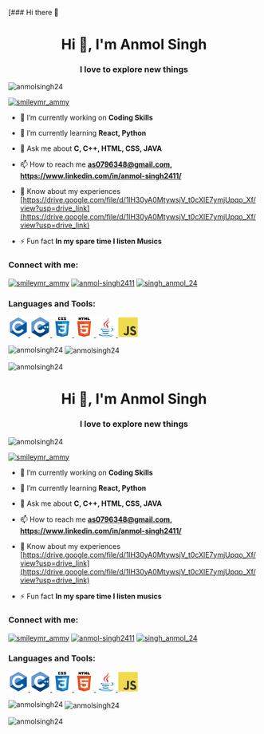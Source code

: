 [### Hi there 👋

<!--
**AnmolSingh24/AnmolSingh24** is a ✨ _special_ ✨ repository because its `README.md` (this file) appears on your GitHub profile.

Here are some ideas to get you started:

- 🔭 I’m currently working on ...
- 🌱 I’m currently learning ...
- 👯 I’m looking to collaborate on ...
- 🤔 I’m looking for help with ...
- 💬 Ask me about ...
- 📫 How to reach me: ...
- 😄 Pronouns: ...
- ⚡ Fun fact: ...
-->
<h1 align="center">Hi 👋, I'm Anmol Singh</h1>
<h3 align="center">I love to explore new things</h3>
<img align="right" alt "Coding" width="400"  src="https://images.squarespace-cdn.com/content/v1/5769fc401b631bab1addb2ab/1541580611624-TE64QGKRJG8SWAIUS7NS/coding-freak.gif">

<p align="left"> <img src="https://komarev.com/ghpvc/?username=anmolsingh24&label=Profile%20views&color=0e75b6&style=flat" alt="anmolsingh24" /> </p>

<p align="left"> <a href="https://twitter.com/smileymr_ammy" target="blank"><img src="https://img.shields.io/twitter/follow/smileymr_ammy?logo=twitter&style=for-the-badge" alt="smileymr_ammy" /></a> </p>

- 🔭 I’m currently working on **Coding Skills**

- 🌱 I’m currently learning **React, Python**

- 💬 Ask me about **C, C++, HTML, CSS, JAVA**

- 📫 How to reach me **as0796348@gmail.com, https://www.linkedin.com/in/anmol-singh2411/**

- 📄 Know about my experiences [https://drive.google.com/file/d/1lH30yA0MtywsjV_t0cXlE7ymjUpqo_Xf/view?usp=drive_link](https://drive.google.com/file/d/1lH30yA0MtywsjV_t0cXlE7ymjUpqo_Xf/view?usp=drive_link)

- ⚡ Fun fact **In my spare time I listen Musics**

<h3 align="left">Connect with me:</h3>
<p align="left">
<a href="https://twitter.com/smileymr_ammy" target="blank"><img align="center" src="https://raw.githubusercontent.com/rahuldkjain/github-profile-readme-generator/master/src/images/icons/Social/twitter.svg" alt="smileymr_ammy" height="30" width="40" /></a>
<a href="https://linkedin.com/in/anmol-singh2411" target="blank"><img align="center" src="https://raw.githubusercontent.com/rahuldkjain/github-profile-readme-generator/master/src/images/icons/Social/linked-in-alt.svg" alt="anmol-singh2411" height="30" width="40" /></a>
<a href="https://instagram.com/singh_anmol_24" target="blank"><img align="center" src="https://raw.githubusercontent.com/rahuldkjain/github-profile-readme-generator/master/src/images/icons/Social/instagram.svg" alt="singh_anmol_24" height="30" width="40" /></a>
</p>

<h3 align="left">Languages and Tools:</h3>
<p align="left"> <a href="https://www.cprogramming.com/" target="_blank" rel="noreferrer"> <img src="https://raw.githubusercontent.com/devicons/devicon/master/icons/c/c-original.svg" alt="c" width="40" height="40"/> </a> <a href="https://www.w3schools.com/cpp/" target="_blank" rel="noreferrer"> <img src="https://raw.githubusercontent.com/devicons/devicon/master/icons/cplusplus/cplusplus-original.svg" alt="cplusplus" width="40" height="40"/> </a> <a href="https://www.w3schools.com/css/" target="_blank" rel="noreferrer"> <img src="https://raw.githubusercontent.com/devicons/devicon/master/icons/css3/css3-original-wordmark.svg" alt="css3" width="40" height="40"/> </a> <a href="https://www.w3.org/html/" target="_blank" rel="noreferrer"> <img src="https://raw.githubusercontent.com/devicons/devicon/master/icons/html5/html5-original-wordmark.svg" alt="html5" width="40" height="40"/> </a> <a href="https://www.java.com" target="_blank" rel="noreferrer"> <img src="https://raw.githubusercontent.com/devicons/devicon/master/icons/java/java-original.svg" alt="java" width="40" height="40"/> </a> <a href="https://developer.mozilla.org/en-US/docs/Web/JavaScript" target="_blank" rel="noreferrer"> <img src="https://raw.githubusercontent.com/devicons/devicon/master/icons/javascript/javascript-original.svg" alt="javascript" width="40" height="40"/> </a> </p>

<p><img align="left" src="https://github-readme-stats.vercel.app/api/top-langs?username=anmolsingh24&show_icons=true&locale=en&layout=compact" alt="anmolsingh24" /></p>

<p>&nbsp;<img align="center" src="https://github-readme-stats.vercel.app/api?username=anmolsingh24&show_icons=true&locale=en" alt="anmolsingh24" /></p>

<p><img align="center" src="https://github-readme-streak-stats.herokuapp.com/?user=anmolsingh24&" alt="anmolsingh24" /></p>
<h1 align="center">Hi 👋, I'm Anmol Singh</h1>
<h3 align="center">I love to explore new things</h3>
<img align="right" alt "Coding" width="400"  src="https://images.squarespace-cdn.com/content/v1/5769fc401b631bab1addb2ab/1541580611624-TE64QGKRJG8SWAIUS7NS/coding-freak.gif">

<p align="left"> <img src="https://komarev.com/ghpvc/?username=anmolsingh24&label=Profile%20views&color=0e75b6&style=flat" alt="anmolsingh24" /> </p>

<p align="left"> <a href="https://twitter.com/smileymr_ammy" target="blank"><img src="https://img.shields.io/twitter/follow/smileymr_ammy?logo=twitter&style=for-the-badge" alt="smileymr_ammy" /></a> </p>

- 🔭 I’m currently working on **Coding Skills**

- 🌱 I’m currently learning **React, Python**

- 💬 Ask me about **C, C++, HTML, CSS, JAVA**

- 📫 How to reach me **as0796348@gmail.com, https://www.linkedin.com/in/anmol-singh2411/**

- 📄 Know about my experiences [https://drive.google.com/file/d/1lH30yA0MtywsjV_t0cXlE7ymjUpqo_Xf/view?usp=drive_link](https://drive.google.com/file/d/1lH30yA0MtywsjV_t0cXlE7ymjUpqo_Xf/view?usp=drive_link)

- ⚡ Fun fact **In my spare time I listen musics**

<h3 align="left">Connect with me:</h3>
<p align="left">
<a href="https://twitter.com/smileymr_ammy" target="blank"><img align="center" src="https://raw.githubusercontent.com/rahuldkjain/github-profile-readme-generator/master/src/images/icons/Social/twitter.svg" alt="smileymr_ammy" height="30" width="40" /></a>
<a href="https://linkedin.com/in/anmol-singh2411" target="blank"><img align="center" src="https://raw.githubusercontent.com/rahuldkjain/github-profile-readme-generator/master/src/images/icons/Social/linked-in-alt.svg" alt="anmol-singh2411" height="30" width="40" /></a>
<a href="https://instagram.com/singh_anmol_24" target="blank"><img align="center" src="https://raw.githubusercontent.com/rahuldkjain/github-profile-readme-generator/master/src/images/icons/Social/instagram.svg" alt="singh_anmol_24" height="30" width="40" /></a>
</p>

<h3 align="left">Languages and Tools:</h3>
<p align="left"> <a href="https://www.cprogramming.com/" target="_blank" rel="noreferrer"> <img src="https://raw.githubusercontent.com/devicons/devicon/master/icons/c/c-original.svg" alt="c" width="40" height="40"/> </a> <a href="https://www.w3schools.com/cpp/" target="_blank" rel="noreferrer"> <img src="https://raw.githubusercontent.com/devicons/devicon/master/icons/cplusplus/cplusplus-original.svg" alt="cplusplus" width="40" height="40"/> </a> <a href="https://www.w3schools.com/css/" target="_blank" rel="noreferrer"> <img src="https://raw.githubusercontent.com/devicons/devicon/master/icons/css3/css3-original-wordmark.svg" alt="css3" width="40" height="40"/> </a> <a href="https://www.w3.org/html/" target="_blank" rel="noreferrer"> <img src="https://raw.githubusercontent.com/devicons/devicon/master/icons/html5/html5-original-wordmark.svg" alt="html5" width="40" height="40"/> </a> <a href="https://www.java.com" target="_blank" rel="noreferrer"> <img src="https://raw.githubusercontent.com/devicons/devicon/master/icons/java/java-original.svg" alt="java" width="40" height="40"/> </a> <a href="https://developer.mozilla.org/en-US/docs/Web/JavaScript" target="_blank" rel="noreferrer"> <img src="https://raw.githubusercontent.com/devicons/devicon/master/icons/javascript/javascript-original.svg" alt="javascript" width="40" height="40"/> </a> </p>

<p><img align="left" src="https://github-readme-stats.vercel.app/api/top-langs?username=anmolsingh24&show_icons=true&locale=en&layout=compact" alt="anmolsingh24" /></p>

<p>&nbsp;<img align="center" src="https://github-readme-stats.vercel.app/api?username=anmolsingh24&show_icons=true&locale=en" alt="anmolsingh24" /></p>

<p><img align="center" src="https://github-readme-streak-stats.herokuapp.com/?user=anmolsingh24&" alt="anmolsingh24" /></p>

